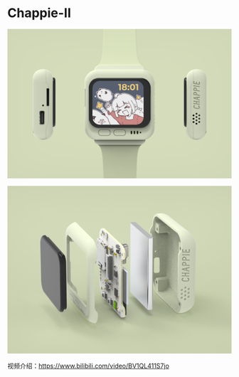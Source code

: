 # Chappie-II

![](https://github.com/Forairaaaaa/Chappie-II/blob/main/Pics/Chappie-II_Cover_43.png?raw=true)

![](https://github.com/Forairaaaaa/Chappie-II/blob/main/Pics/Explode.png?raw=true)

视频介绍：https://www.bilibili.com/video/BV1QL411S7jo